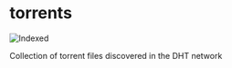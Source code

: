 torrents 
========
![Indexed](https://img.shields.io/badge/indexed-257382-blue)

Collection of torrent files discovered in the DHT network
